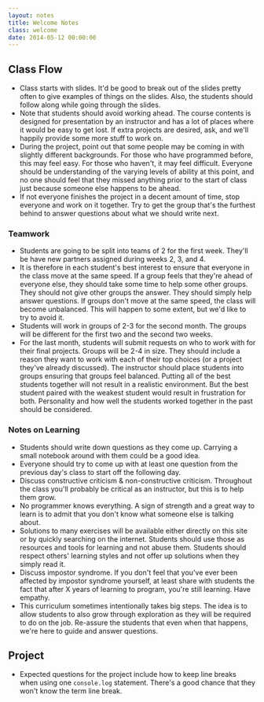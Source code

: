 ```yaml
---
layout: notes
title: Welcome Notes
class: welcome
date: 2014-05-12 00:00:00
---
```


## Class Flow

- Class starts with slides. It'd be good to break out of the slides pretty
  often to give examples of things on the slides. Also, the students should
  follow along while going through the slides.
- Note that students should avoid working ahead. The course contents is
  designed for presentation by an instructor and has a lot of places where it
  would be easy to get lost. If extra projects are desired, ask, and we'll
  happily provide some more stuff to work on.
- During the project, point out that some people may be coming in with slightly
  different backgrounds. For those who have programmed before, this may feel
  easy. For those who haven't, it may feel difficult. Everyone should be
  understanding of the varying levels of ability at this point, and no one
  should feel that they missed anything prior to the start of class just
  because someone else happens to be ahead.
- If not everyone finishes the project in a decent amount of time, stop
  everyone and work on it together. Try to get the group that's the furthest
  behind to answer questions about what we should write next.

### Teamwork

- Students are going to be split into teams of 2 for the first week. They'll
  be have new partners assigned during weeks 2, 3, and 4.
- It is therefore in each student's best interest to ensure that everyone in
  the class move at the same speed. If a group feels that they're ahead of
  everyone else, they should take some time to help some other groups. They
  should not give other groups the answer. They should simply help answer
  questions. If groups don't move at the same speed, the class will become
  unbalanced. This will happen to some extent, but we'd like to try to avoid
  it.
- Students will work in groups of 2-3 for the second month. The groups will be
  different for the first two and the second two weeks.
- For the last month, students will submit requests on who to work with for
  their final projects. Groups will be 2-4 in size. They should include a
  reason they want to work with each of their top choices (or a project they've
  already discussed). The instructor should place students into groups ensuring
  that groups feel balanced. Putting all of the best students together will not
  result in a realistic environment. But the best student paired with the
  weakest student would result in frustration for both. Personality and how
  well the students worked together in the past should be considered.

### Notes on Learning

- Students should write down questions as they come up. Carrying a small
  notebook around with them could be a good idea.
- Everyone should try to come up with at least one question from the previous
  day's class to start off the following day.
- Discuss constructive criticism & non-constructive criticism. Throughout the
  class you'll probably be critical as an instructor, but this is to help them
  grow.
- No programmer knows everything. A sign of strength and a great way to learn
  is to admit that you don't know what someone else is talking about.
- Solutions to many exercises will be available either directly on this site or
  by quickly searching on the internet. Students should use those as resources
  and tools for learning and not abuse them. Students should respect others'
  learning styles and not offer up solutions when they simply read it.
- Discuss impostor syndrome.
  If you don't feel that you've ever been affected by impostor syndrome
  yourself, at least share with students the fact that after X years of
  learning to program, you're still learning. Have empathy.
- This curriculum sometimes intentionally takes big steps. The idea is to allow
  students to also grow through exploration as they will be required to do on
  the job. Re-assure the students that even when that happens, we're here to
  guide and answer questions.

## Project

- Expected questions for the project include how to keep line breaks when using
  one `console.log` statement. There's a good chance that they won't know the
  term line break.
